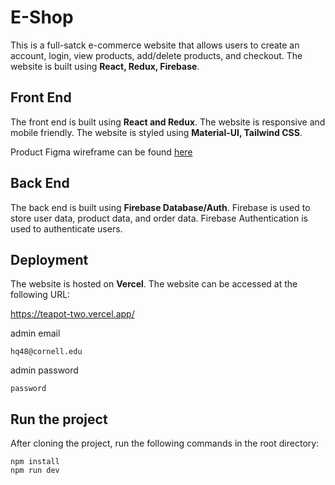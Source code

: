 # E-Shop

This is a full-satck e-commerce website that allows users to create an account, login, view products, add/delete products, and checkout. The website is built using **React, Redux, Firebase**.

## Front End

The front end is built using **React and Redux**. The website is responsive and mobile friendly. The website is styled using **Material-UI, Tailwind CSS**.

Product Figma wireframe can be found [here](https://www.figma.com/file/CI6a6qwYxDQ1NXVA1IHcND/eshop?type=design&node-id=0-1&mode=design&t=3uNDMWPrgdJWm318-0)

## Back End

The back end is built using **Firebase Database/Auth**. Firebase is used to store user data, product data, and order data. Firebase Authentication is used to authenticate users.

## Deployment

The website is hosted on **Vercel**. The website can be accessed at the following URL:

https://teapot-two.vercel.app/

admin email

```
hq48@cornell.edu
```

admin password

```
password
```
## Run the project
After cloning the project, run the following commands in the root directory:

```
npm install
npm run dev
```